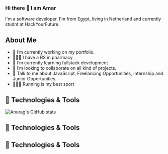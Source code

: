 ### Hi there 👋 I am Amar

I'm a software developer. I'm from Egypt, living in Netherland and currently studnt at HackYourFuture.

## About Me

- 🔭 I’m currently working on my portfolio.
- 👨🏼‍🎓 I have a BS in pharmacy
- 🌱 I’m currently learning fullstack development
- 👯 I’m looking to collaborate on all kind of projects.
- 💬 Talk to me about JavaScript, Freelancing Opportunities, Internship and Junior Opportunities.
- 🏃🏼‍♂️ Running is my best sport 


## 🔧 Technologies & Tools
![Anurag's GitHub stats](https://github-readme-stats.vercel.app/api?username=Amar-Mahdy&show_icons=true&theme=dark)


## 🔧 Technologies & Tools

## 🔧 Technologies & Tools
